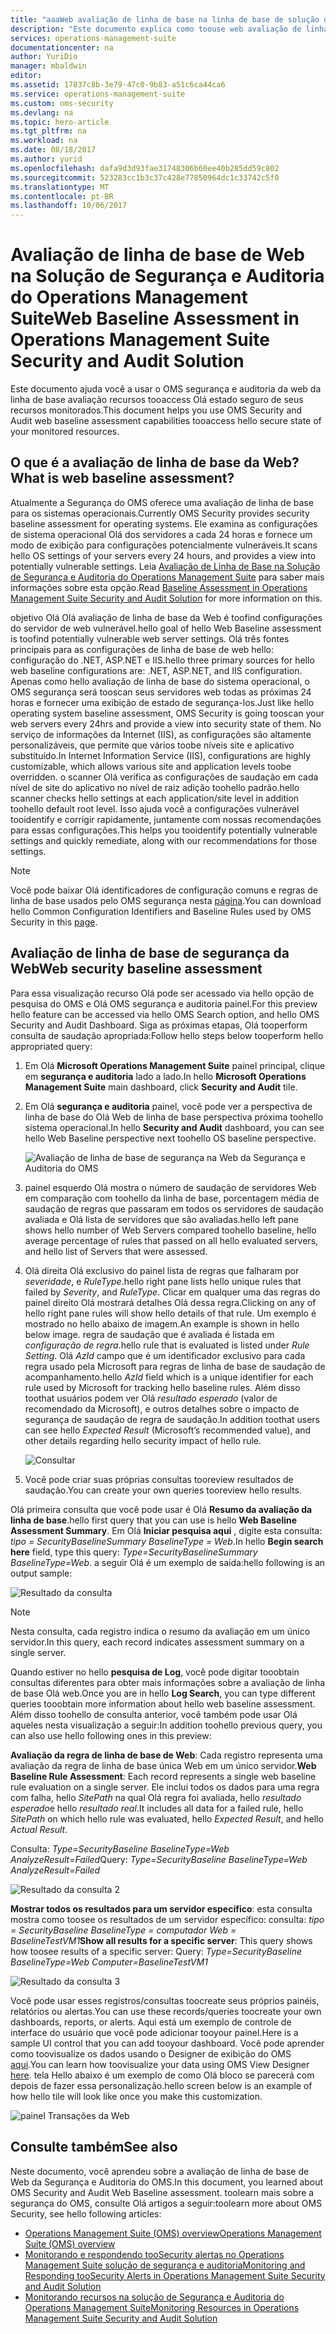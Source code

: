 ```yaml
---
title: "aaaWeb avaliação de linha de base na linha de base de solução de auditoria e de segurança do Operations Management Suite | Microsoft Docs"
description: "Este documento explica como toouse web avaliação de linha de base na solução de segurança da OMS e auditoria tooperform uma avaliação de linha de base de todos os servidores da web monitorados para fins de conformidade e segurança."
services: operations-management-suite
documentationcenter: na
author: YuriDio
manager: mbaldwin
editor: 
ms.assetid: 17837c8b-3e79-47c0-9b83-a51c6ca44ca6
ms.service: operations-management-suite
ms.custom: oms-security
ms.devlang: na
ms.topic: hero-article
ms.tgt_pltfrm: na
ms.workload: na
ms.date: 08/18/2017
ms.author: yurid
ms.openlocfilehash: dafa9d3d93fae31748306b60ee40b285dd59c802
ms.sourcegitcommit: 523283cc1b3c37c428e77850964dc1c33742c5f0
ms.translationtype: MT
ms.contentlocale: pt-BR
ms.lasthandoff: 10/06/2017
---
```

# <a name="web-baseline-assessment-in-operations-management-suite-security-and-audit-solution"></a><span data-ttu-id="ff453-103">Avaliação de linha de base de Web na Solução de Segurança e Auditoria do Operations Management Suite</span><span class="sxs-lookup"><span data-stu-id="ff453-103">Web Baseline Assessment in Operations Management Suite Security and Audit Solution</span></span>
<span data-ttu-id="ff453-104">Este documento ajuda você a usar o OMS segurança e auditoria da web da linha de base avaliação recursos tooaccess Olá estado seguro de seus recursos monitorados.</span><span class="sxs-lookup"><span data-stu-id="ff453-104">This document helps you use OMS Security and Audit web baseline assessment capabilities tooaccess hello secure state of your monitored resources.</span></span>

## <a name="what-is-web-baseline-assessment"></a><span data-ttu-id="ff453-105">O que é a avaliação de linha de base da Web?</span><span class="sxs-lookup"><span data-stu-id="ff453-105">What is web baseline assessment?</span></span>
<span data-ttu-id="ff453-106">Atualmente a Segurança do OMS oferece uma avaliação de linha de base para os sistemas operacionais.</span><span class="sxs-lookup"><span data-stu-id="ff453-106">Currently OMS Security provides security baseline assessment for operating systems.</span></span> <span data-ttu-id="ff453-107">Ele examina as configurações de sistema operacional Olá dos servidores a cada 24 horas e fornece um modo de exibição para configurações potencialmente vulneráveis.</span><span class="sxs-lookup"><span data-stu-id="ff453-107">It scans hello OS settings of your servers every 24 hours, and provides a view into potentially vulnerable settings.</span></span> <span data-ttu-id="ff453-108">Leia [Avaliação de Linha de Base na Solução de Segurança e Auditoria do Operations Management Suite](https://docs.microsoft.com/azure/operations-management-suite/oms-security-baseline) para saber mais informações sobre esta opção.</span><span class="sxs-lookup"><span data-stu-id="ff453-108">Read [Baseline Assessment in Operations Management Suite Security and Audit Solution](https://docs.microsoft.com/azure/operations-management-suite/oms-security-baseline) for more information on this.</span></span>

<span data-ttu-id="ff453-109">objetivo Olá Olá avaliação de linha de base da Web é toofind configurações do servidor de web vulnerável.</span><span class="sxs-lookup"><span data-stu-id="ff453-109">hello goal of hello Web Baseline assessment is toofind potentially vulnerable web server settings.</span></span> <span data-ttu-id="ff453-110">Olá três fontes principais para as configurações de linha de base de web hello: configuração do .NET, ASP.NET e IIS.</span><span class="sxs-lookup"><span data-stu-id="ff453-110">hello three primary sources for hello web baseline configurations are: .NET, ASP.NET, and IIS configuration.</span></span>  <span data-ttu-id="ff453-111">Apenas como hello avaliação de linha de base do sistema operacional, o OMS segurança será tooscan seus servidores web todas as próximas 24 horas e fornecer uma exibição de estado de segurança-los.</span><span class="sxs-lookup"><span data-stu-id="ff453-111">Just like hello operating system baseline assessment, OMS Security is going tooscan your web servers every 24hrs and provide a view into security state of them.</span></span>  <span data-ttu-id="ff453-112">No serviço de informações da Internet (IIS), as configurações são altamente personalizáveis, que permite que vários toobe níveis site e aplicativo substituído.</span><span class="sxs-lookup"><span data-stu-id="ff453-112">In Internet Information Service (IIS), configurations are highly customizable, which allows various site and application levels toobe overridden.</span></span> <span data-ttu-id="ff453-113">o scanner Olá verifica as configurações de saudação em cada nível de site do aplicativo no nível de raiz adição toohello padrão.</span><span class="sxs-lookup"><span data-stu-id="ff453-113">hello scanner checks hello settings at each application/site level in addition toohello default root level.</span></span> <span data-ttu-id="ff453-114">Isso ajuda você a configurações vulnerável tooidentify e corrigir rapidamente, juntamente com nossas recomendações para essas configurações.</span><span class="sxs-lookup"><span data-stu-id="ff453-114">This helps you tooidentify potentially vulnerable settings and quickly remediate, along with our recommendations for those settings.</span></span>

>[!NOTE] 
><span data-ttu-id="ff453-115">Você pode baixar Olá identificadores de configuração comuns e regras de linha de base usados pelo OMS segurança nesta [página](https://gallery.technet.microsoft.com/Azure-Security-Center-a789e335?redir=0).</span><span class="sxs-lookup"><span data-stu-id="ff453-115">You can download hello Common Configuration Identifiers and Baseline Rules used by OMS Security in this [page](https://gallery.technet.microsoft.com/Azure-Security-Center-a789e335?redir=0).</span></span>


## <a name="web-security-baseline-assessment"></a><span data-ttu-id="ff453-116">Avaliação de linha de base de segurança da Web</span><span class="sxs-lookup"><span data-stu-id="ff453-116">Web security baseline assessment</span></span>

<span data-ttu-id="ff453-117">Para essa visualização recurso Olá pode ser acessado via hello opção de pesquisa do OMS e Olá OMS segurança e auditoria painel.</span><span class="sxs-lookup"><span data-stu-id="ff453-117">For this preview hello feature can be accessed via hello OMS Search option, and hello OMS Security and Audit Dashboard.</span></span> <span data-ttu-id="ff453-118">Siga as próximas etapas, Olá tooperform consulta de saudação apropriada:</span><span class="sxs-lookup"><span data-stu-id="ff453-118">Follow hello steps below tooperform hello appropriated query:</span></span>

1. <span data-ttu-id="ff453-119">Em Olá **Microsoft Operations Management Suite** painel principal, clique em **segurança e auditoria** lado a lado.</span><span class="sxs-lookup"><span data-stu-id="ff453-119">In hello **Microsoft Operations Management Suite** main dashboard, click **Security and Audit** tile.</span></span>
2. <span data-ttu-id="ff453-120">Em Olá **segurança e auditoria** painel, você pode ver a perspectiva de linha de base do Olá Web de linha de base perspectiva próxima toohello sistema operacional.</span><span class="sxs-lookup"><span data-stu-id="ff453-120">In hello **Security and Audit** dashboard, you can see hello Web Baseline perspective next toohello OS baseline perspective.</span></span>
   
    ![Avaliação de linha de base de segurança na Web da Segurança e Auditoria do OMS](./media/oms-security-web-baseline/oms-security-web-baseline-fig5.png)

3. <span data-ttu-id="ff453-122">painel esquerdo Olá mostra o número de saudação de servidores Web em comparação com toohello da linha de base, porcentagem média de saudação de regras que passaram em todos os servidores de saudação avaliada e Olá lista de servidores que são avaliadas.</span><span class="sxs-lookup"><span data-stu-id="ff453-122">hello left pane shows hello number of Web Servers compared toohello baseline, hello average percentage of rules that passed on all hello evaluated servers, and hello list of Servers that were assessed.</span></span>
4. <span data-ttu-id="ff453-123">Olá direita Olá exclusivo do painel lista de regras que falharam por *severidade*, e *RuleType*.</span><span class="sxs-lookup"><span data-stu-id="ff453-123">hello right pane lists hello unique rules that failed by *Severity*, and *RuleType*.</span></span> <span data-ttu-id="ff453-124">Clicar em qualquer uma das regras do painel direito Olá mostrará detalhes Olá dessa regra.</span><span class="sxs-lookup"><span data-stu-id="ff453-124">Clicking on any of hello right pane rules will show hello details of that rule.</span></span> <span data-ttu-id="ff453-125">Um exemplo é mostrado no hello abaixo de imagem.</span><span class="sxs-lookup"><span data-stu-id="ff453-125">An example is shown in hello below image.</span></span> <span data-ttu-id="ff453-126">regra de saudação que é avaliada é listada em *configuração de regra*.</span><span class="sxs-lookup"><span data-stu-id="ff453-126">hello rule that is evaluated is listed under *Rule Setting*.</span></span> <span data-ttu-id="ff453-127">Olá *AzId* campo que é um identificador exclusivo para cada regra usado pela Microsoft para regras de linha de base de saudação de acompanhamento.</span><span class="sxs-lookup"><span data-stu-id="ff453-127">hello *AzId* field which is a unique identifier for each rule used by Microsoft for tracking hello baseline rules.</span></span> <span data-ttu-id="ff453-128">Além disso toothat usuários podem ver Olá *resultado esperado* (valor de recomendado da Microsoft), e outros detalhes sobre o impacto de segurança de saudação de regra de saudação.</span><span class="sxs-lookup"><span data-stu-id="ff453-128">In addition toothat users can see hello *Expected Result* (Microsoft’s recommended value), and other details regarding hello security impact of hello rule.</span></span>
    
    ![Consultar](./media/oms-security-web-baseline/oms-security-web-baseline-fig6.png)

5. <span data-ttu-id="ff453-130">Você pode criar suas próprias consultas tooreview resultados de saudação.</span><span class="sxs-lookup"><span data-stu-id="ff453-130">You can create your own queries tooreview hello results.</span></span> 

<span data-ttu-id="ff453-131">Olá primeira consulta que você pode usar é Olá **Resumo da avaliação da linha de base**.</span><span class="sxs-lookup"><span data-stu-id="ff453-131">hello first query that you can use is hello **Web Baseline Assessment Summary**.</span></span> <span data-ttu-id="ff453-132">Em Olá **Iniciar pesquisa aqui** , digite esta consulta: *tipo = SecurityBaselineSummary BaselineType = Web*.</span><span class="sxs-lookup"><span data-stu-id="ff453-132">In hello **Begin search here** field, type this query: *Type=SecurityBaselineSummary BaselineType=Web*.</span></span> <span data-ttu-id="ff453-133">a seguir Olá é um exemplo de saída:</span><span class="sxs-lookup"><span data-stu-id="ff453-133">hello following is an output sample:</span></span>

![Resultado da consulta](./media/oms-security-web-baseline/oms-security-web-baseline-fig7.png)

>[!NOTE] 
><span data-ttu-id="ff453-135">Nesta consulta, cada registro indica o resumo da avaliação em um único servidor.</span><span class="sxs-lookup"><span data-stu-id="ff453-135">In this query, each record indicates assessment summary on a single server.</span></span>

<span data-ttu-id="ff453-136">Quando estiver no hello **pesquisa de Log**, você pode digitar tooobtain consultas diferentes para obter mais informações sobre a avaliação de linha de base Olá web.</span><span class="sxs-lookup"><span data-stu-id="ff453-136">Once you are in hello **Log Search**, you can type different queries tooobtain more information about hello web baseline assessment.</span></span> <span data-ttu-id="ff453-137">Além disso toohello de consulta anterior, você também pode usar Olá aqueles nesta visualização a seguir:</span><span class="sxs-lookup"><span data-stu-id="ff453-137">In addition toohello previous query, you can also use hello following ones in this preview:</span></span>

<span data-ttu-id="ff453-138">**Avaliação da regra de linha de base de Web**: Cada registro representa uma avaliação da regra de linha de base única Web em um único servidor.</span><span class="sxs-lookup"><span data-stu-id="ff453-138">**Web Baseline Rule Assessment**: Each record represents a single web baseline rule evaluation on a single server.</span></span> <span data-ttu-id="ff453-139">Ele inclui todos os dados para uma regra com falha, hello *SitePath* na qual Olá regra foi avaliada, hello *resultado esperado*e hello *resultado real*.</span><span class="sxs-lookup"><span data-stu-id="ff453-139">It includes all data for a failed rule, hello *SitePath* on which hello rule was evaluated, hello *Expected Result*, and hello *Actual Result*.</span></span>

<span data-ttu-id="ff453-140">Consulta: *Type=SecurityBaseline BaselineType=Web AnalyzeResult=Failed*</span><span class="sxs-lookup"><span data-stu-id="ff453-140">Query: *Type=SecurityBaseline BaselineType=Web AnalyzeResult=Failed*</span></span>

![Resultado da consulta 2](./media/oms-security-web-baseline/oms-security-web-baseline-fig8.png)

<span data-ttu-id="ff453-142">**Mostrar todos os resultados para um servidor específico**: esta consulta mostra como toosee os resultados de um servidor específico: consulta: *tipo = SecurityBaseline BaselineType = computador Web = BaselineTestVM1*</span><span class="sxs-lookup"><span data-stu-id="ff453-142">**Show all results for a specific server**: This query shows how toosee results of a specific server: Query: *Type=SecurityBaseline BaselineType=Web Computer=BaselineTestVM1*</span></span>

![Resultado da consulta 3](./media/oms-security-web-baseline/oms-security-web-baseline-fig3.png)

<span data-ttu-id="ff453-144">Você pode usar esses registros/consultas toocreate seus próprios painéis, relatórios ou alertas.</span><span class="sxs-lookup"><span data-stu-id="ff453-144">You can use these records/queries toocreate your own dashboards, reports, or alerts.</span></span> <span data-ttu-id="ff453-145">Aqui está um exemplo de controle de interface do usuário que você pode adicionar tooyour painel.</span><span class="sxs-lookup"><span data-stu-id="ff453-145">Here is a sample UI control that you can add tooyour dashboard.</span></span> <span data-ttu-id="ff453-146">Você pode aprender como toovisualize os dados usando o Designer de exibição do OMS [aqui](https://blogs.technet.microsoft.com/msoms/2016/06/30/oms-view-designer-visualize-your-data-your-way/).</span><span class="sxs-lookup"><span data-stu-id="ff453-146">You can learn how toovisualize your data using OMS View Designer [here](https://blogs.technet.microsoft.com/msoms/2016/06/30/oms-view-designer-visualize-your-data-your-way/).</span></span> <span data-ttu-id="ff453-147">tela Hello abaixo é um exemplo de como Olá bloco se parecerá com depois de fazer essa personalização.</span><span class="sxs-lookup"><span data-stu-id="ff453-147">hello screen below is an example of how hello tile will look like once you make this customization.</span></span>

![painel Transações da Web](./media/oms-security-web-baseline/oms-security-web-baseline-fig4.png)

## <a name="see-also"></a><span data-ttu-id="ff453-149">Consulte também</span><span class="sxs-lookup"><span data-stu-id="ff453-149">See also</span></span>
<span data-ttu-id="ff453-150">Neste documento, você aprendeu sobre a avaliação de linha de base de Web da Segurança e Auditoria do OMS.</span><span class="sxs-lookup"><span data-stu-id="ff453-150">In this document, you learned about OMS Security and Audit Web Baseline assessment.</span></span> <span data-ttu-id="ff453-151">toolearn mais sobre a segurança do OMS, consulte Olá artigos a seguir:</span><span class="sxs-lookup"><span data-stu-id="ff453-151">toolearn more about OMS Security, see hello following articles:</span></span>

* [<span data-ttu-id="ff453-152">Operations Management Suite (OMS) overview</span><span class="sxs-lookup"><span data-stu-id="ff453-152">Operations Management Suite (OMS) overview</span></span>](operations-management-suite-overview.md)
* [<span data-ttu-id="ff453-153">Monitorando e respondendo tooSecurity alertas no Operations Management Suite solução de segurança e auditoria</span><span class="sxs-lookup"><span data-stu-id="ff453-153">Monitoring and Responding tooSecurity Alerts in Operations Management Suite Security and Audit Solution</span></span>](oms-security-responding-alerts.md)
* [<span data-ttu-id="ff453-154">Monitorando recursos na solução de Segurança e Auditoria do Operations Management Suite</span><span class="sxs-lookup"><span data-stu-id="ff453-154">Monitoring Resources in Operations Management Suite Security and Audit Solution</span></span>](oms-security-monitoring-resources.md)

